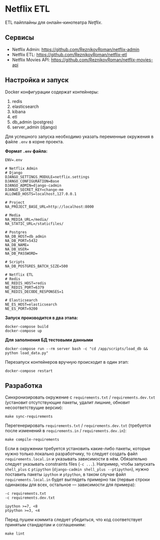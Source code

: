# Netflix ETL

ETL пайплайны для онлайн-кинотеатра _Netflix_.

## Сервисы
- Netflix Admin: https://github.com/ReznikovRoman/netflix-admin
- Netflix ETL: https://github.com/ReznikovRoman/netflix-etl
- Netflix Movies API: https://github.com/ReznikovRoman/netflix-movies-api

## Настройка и запуск

Docker конфигурации содержат контейнеры:
1. redis
2. elasticsearch
3. kibana
4. etl
5. db_admin (postgres)
6. server_admin (django)

Для успешного запуска необходимо указать переменные окружения в файле `.env` в корне проекта.

**Формат `.env` файла:**
```dotenv
ENV=.env

# Netflix Admin
# Django
DJANGO_SETTINGS_MODULE=netflix.settings
DJANGO_CONFIGURATION=Base
DJANGO_ADMIN=django-cadmin
DJANGO_SECRET_KEY=change-me
ALLOWED_HOSTS=localhost,127.0.0.1

# Project
NA_PROJECT_BASE_URL=http://localhost:8000

# Media
NA_MEDIA_URL=/media/
NA_STATIC_URL=/staticfiles/

# Postgres
NA_DB_HOST=db_admin
NA_DB_PORT=5432
NA_DB_NAME=
NA_DB_USER=
NA_DB_PASSWORD=

# Scripts
NA_DB_POSTGRES_BATCH_SIZE=500

# Netflix ETL
# Redis
NE_REDIS_HOST=redis
NE_REDIS_PORT=6379
NE_REDIS_DECODE_RESPONSES=1

# Elasticsearch
NE_ES_HOST=elasticsearch
NE_ES_PORT=9200
```

**Запуск производится в два этапа:**

```shell
docker-compose build
docker-compose up
```

**Для заполнения БД тестовыми данными**
```shell
docker-compose run --rm server bash -c "cd /app/scripts/load_db && python load_data.py"
```

Перезапуск контейнеров вручную происходит в один этап:

```
docker-compose restart
```

## Разработка
Синхронизировать окружение с `requirements.txt` / `requirements.dev.txt` (установит отсутствующие пакеты, удалит лишние, обновит несоответствущие версии):

```shell
make sync-requirements
```

Перегенерировать `requirements.txt` / `requirements.dev.txt` (требуется после изменений в `requirements.in` / `requirements.dev.in`):

```shell
make compile-requirements
```

Если в окружении требуется установить какие-либо пакеты, которые нужно только локально разработчику, то следует создать файл `requirements.local.in` и указывать зависимости в нём. Обязательно следует указывать constraints files (`-c ...`). Например, чтобы запускать `shell_plus` c `ptipython` (`django-cadmin shell_plus --ptipython`), нужно поставить пакеты `ipython` и `ptpython`, в таком случае файл `requirements.local.in` будет выглядеть примерно так (первые строки одинаковы для всех, остальное — зависимости для примера):

```
-c requirements.txt
-c requirements.dev.txt

ipython >=7, <8
ptpython >=3, <4
```

Перед пушем коммита следует убедиться, что код соответствует принятым стандартам и соглашениям:

```shell
make lint
```
